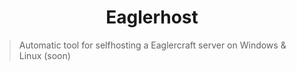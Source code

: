 <h1 align="center">Eaglerhost</h1>

> Automatic tool for selfhosting a Eaglercraft server on Windows & Linux (soon)
> 
